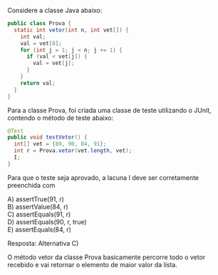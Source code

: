 Considere a classe Java abaixo:

```java
public class Prova {
  static int vetor(int n, int vet[]) {
    int val;
    val = vet[0];
    for (int j = 1; j < n; j += 1) {
      if (val < vet[j]) {
        val = vet[j];
      }
    }
    return val;
  }
}
```

Para a classe Prova, foi criada uma classe de teste utilizando o JUnit, contendo o método de teste abaixo:

```java
@Test
public void testVetor() {
  int[] vet = {89, 90, 84, 91};
  int r = Prova.vetor(vet.length, vet);
  I;
}
```

Para que o teste seja aprovado, a lacuna I deve ser corretamente preenchida com

A) assertTrue(91, r)</br>
B) assertValue(84, r)</br>
C) assertEquals(91, r)</br>
D) assertEquals(90, r, true)</br>
E) assertEquals(84, r)

Resposta: Alternativa C)

O método vetor da classe Prova basicamente percorre todo o vetor recebido e vai retornar o elemento de maior valor da lista.
